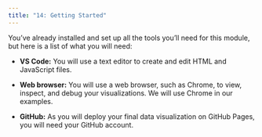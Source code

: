 ```yaml
---
title: "14: Getting Started"
---
```


<img style="display: none;" src="https://static.bc-edx.com/data/dl-1-2/m14/lms/img/banner.jpg" alt="lesson banner" />

You’ve already installed and set up all the tools you’ll need for this module, but here is a list of what you will need:

* **VS Code:** You will use a text editor to create and edit HTML and JavaScript files.

* **Web browser:** You will use a web browser, such as Chrome, to view, inspect, and debug your visualizations. We will use Chrome in our examples.

* **GitHub:** As you will deploy your final data visualization on GitHub Pages, you will need your GitHub account.
